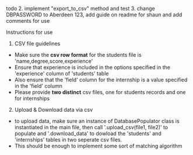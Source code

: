 todo 
2. implement "export_to_csv" method and test
3. change DBPASSWORD to Aberdeen 123, add guide on readme for shaun and add comments for use

Instructions for use

1. CSV file guidelines
- Make sure the **csv row format** for the students file is 'name,degree,score,experience'
- Ensure that experience is included in the options specified in the 'experience' column of 'students' table
- Also ensure that the 'field' column for the internship is a value specified in the 'field' column
- Please provide **two distinct** csv files, one for students records and one for internships

2. Upload & Download data via csv
- to upload data, make sure an instance of DatabasePopulator class is instantiated in the main file,
  then call '.upload_csv(file1, file2)' to populate and '.download_data' to dowload the 'students' and 'internships'
  tables in two seperate csv files.
- This should be enough to implement some sort of matching algorithm
